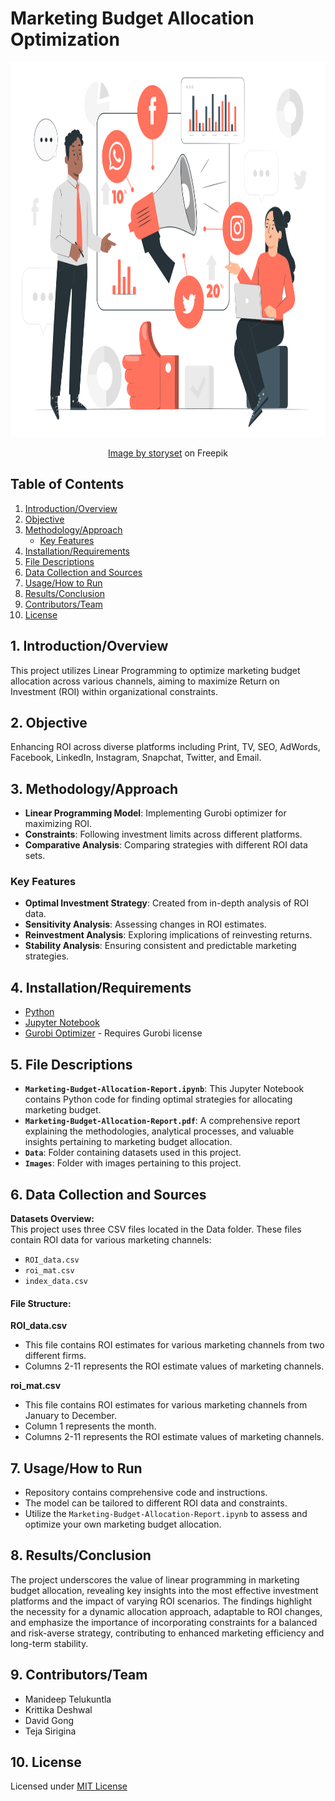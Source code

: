 # Marketing Budget Allocation Optimization

<div align="center">
  <img src="https://github.com/ManideepTelukuntla/Marketing-Budget-Allocation-Optimization/blob/main/Images/Marketing-Budget-Allocation-Banner.svg" width="800" height="600" alt="Stock Portfolio Optimization">
  <br>
  <p><a href="https://www.freepik.com/free-vector/marketing-consulting-concept-illustration_25025577.htm#query=marketing%20illustration&position=1&from_view=search&track=ais&uuid=80bd5c5b-a1ff-4a5e-8768-b832818571e8">Image by storyset</a> on Freepik</p>
</div>

## Table of Contents
1. [Introduction/Overview](#1-introductionoverview)
2. [Objective](#2-objective)
3. [Methodology/Approach](#3-methodologyapproach)
   - [Key Features](#key-features)
4. [Installation/Requirements](#4-installationrequirements)
5. [File Descriptions](#5-file-descriptions)
6. [Data Collection and Sources](#6-data-collection-and-sources)
7. [Usage/How to Run](#7-usagehow-to-run)
8. [Results/Conclusion](#8-resultsconclusion)
9. [Contributors/Team](#9-contributorsteam)
10. [License](#10-license)

## 1. Introduction/Overview
This project utilizes Linear Programming to optimize marketing budget allocation across various channels, aiming to maximize Return on Investment (ROI) within organizational constraints.

## 2. Objective
Enhancing ROI across diverse platforms including Print, TV, SEO, AdWords, Facebook, LinkedIn, Instagram, Snapchat, Twitter, and Email.

## 3. Methodology/Approach
- **Linear Programming Model**: Implementing Gurobi optimizer for maximizing ROI.
- **Constraints**: Following investment limits across different platforms.
- **Comparative Analysis**: Comparing strategies with different ROI data sets.

### Key Features
- **Optimal Investment Strategy**: Created from in-depth analysis of ROI data.
- **Sensitivity Analysis**: Assessing changes in ROI estimates.
- **Reinvestment Analysis**: Exploring implications of reinvesting returns.
- **Stability Analysis**: Ensuring consistent and predictable marketing strategies.

## 4. Installation/Requirements
- [Python](https://www.python.org/downloads/)
- [Jupyter Notebook](https://jupyter.org/install)
- [Gurobi Optimizer](https://www.gurobi.com/downloads/) - Requires Gurobi license

## 5. File Descriptions
- **`Marketing-Budget-Allocation-Report.ipynb`**: This Jupyter Notebook contains Python code for finding optimal strategies for allocating marketing budget.
- **`Marketing-Budget-Allocation-Report.pdf`**: A comprehensive report explaining the methodologies, analytical processes, and valuable insights pertaining to marketing budget allocation.
- **`Data`**: Folder containing datasets used in this project.
- **`Images`**: Folder with images pertaining to this project.

## 6. Data Collection and Sources

**Datasets Overview:**  
This project uses three CSV files located in the Data folder. These files contain ROI data for various marketing channels:

- `ROI_data.csv`
- `roi_mat.csv`
- `index_data.csv`

#### File Structure:
**ROI_data.csv**
- This file contains ROI estimates for various marketing channels from two different firms.
- Columns 2-11 represents the ROI estimate values of marketing channels.

**roi_mat.csv**
- This file contains ROI estimates for various marketing channels from January to December.
- Column 1 represents the month.
- Columns 2-11 represents the ROI estimate values of marketing channels.

## 7. Usage/How to Run
- Repository contains comprehensive code and instructions.
- The model can be tailored to different ROI data and constraints.
- Utilize the `Marketing-Budget-Allocation-Report.ipynb` to assess and optimize your own marketing budget allocation.

## 8. Results/Conclusion
The project underscores the value of linear programming in marketing budget allocation, revealing key insights into the most effective investment platforms and the impact of varying ROI scenarios. The findings highlight the necessity for a dynamic allocation approach, adaptable to ROI changes, and emphasize the importance of incorporating constraints for a balanced and risk-averse strategy, contributing to enhanced marketing efficiency and long-term stability.

## 9. Contributors/Team
- Manideep Telukuntla
- Krittika Deshwal
- David Gong
- Teja Sirigina

## 10. License
Licensed under [MIT License](https://github.com/ManideepTelukuntla/InvestigateTMDBMovieData/blob/master/LICENSE)
